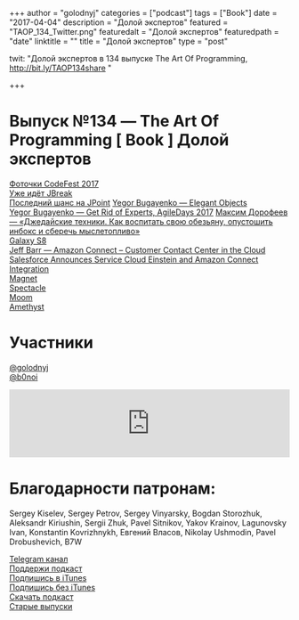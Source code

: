 +++
author = "golodnyj"
categories = ["podcast"]
tags = ["Book"]
date = "2017-04-04"
description = "Долой экспертов"
featured = "TAOP_134_Twitter.png"
featuredalt = "Долой экспертов"
featuredpath = "date"
linktitle = ""
title = "Долой экспертов"
type = "post"

twit: "Долой экспертов в 134 выпуске The Art Of Programming, http://bit.ly/TAOP134share "

+++
# Выпуск №134 — The Art Of Programming [ Book ] Долой экспертов

[Фоточки CodeFest 2017](http://bit.ly/TAOP134cf)   
[Уже идёт JBreak](https://2017.jbreak.ru)  
[Последний шанс на JPoint](https://jpoint.ru)
[Yegor Bugayenko — Elegant Objects](http://bit.ly/TAOP134eo)  
[Yegor Bugayenko — Get Rid of Experts, AgileDays 2017](http://bit.ly/TAOP134groe)
[Максим Дорофеев — «Джедайские техники. Как воспитать свою обезьяну, опустошить инбокс и сберечь мыслетопливо»](http://bit.ly/TastyBooks61shared)  
[Galaxy S8](http://bit.ly/TAOP134gs8)  
[Jeff Barr — Amazon Connect – Customer Contact Center in the Cloud](http://bit.ly/TAOP134ac)  
[Salesforce Announces Service Cloud Einstein and Amazon Connect Integration](http://bit.ly/TAOP134sf)  
[Magnet](http://magnet.crowdcafe.com)  
[Spectacle](https://www.spectacleapp.com)  
[Moom](https://itunes.apple.com/us/app/id419330170)   
[Amethyst](http://ianyh.com/amethyst/)  

# Участники
[@golodnyj](https://twitter.com/golodnyj/)  
[@b0noi](https://twitter.com/b0noi)  

<iframe title="Выпуск №134 — The Art Of Programming [ Book ] Долой экспертов" src="https://www.podbean.com/media/player/iw78f-695a7c?from=usersite&skin=1&share=1&fonts=Helvetica&auto=0&download=1&version=1" height="122" width="100%" style="border: none;" scrolling="no" data-name="pb-iframe-player"></iframe>

# Благодарности патронам: 
Sergey Kiselev, Sergey Petrov, Sergey Vinyarsky, Bogdan Storozhuk, Aleksandr Kiriushin, Sergii Zhuk, Pavel Sitnikov, Yakov Krainov, Lagunovsky Ivan, Konstantin Kovrizhnykh, Евгений Власов, Nikolay Ushmodin, Pavel Drobushevich, B7W

[Telegram канал](http://bit.ly/taoplive)  
[Поддержи подкаст](http://bit.ly/TAOPpatron)  
[Подпишись в iTunes](http://bit.ly/TAOPiTunes)  
[Подпишись без iTunes](http://bit.ly/TAOPrss)   
[Скачать подкаст](http://bit.ly/TAOP134mp3)  
[Старые выпуски](http://bit.ly/oldtaop)
